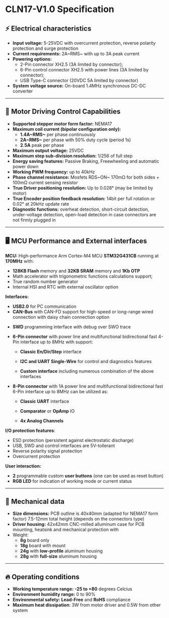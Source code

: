 # CLN17-V1.0 Specification

## ⚡ Electrical characteristics

- **Input voltage:** 5-25VDC with overcurrent protection, reverse polarity protection and surge protection
- **Current requirements:** 2A~RMS~ with up to 3A peak current
- **Powering options:**
	- 2-Pin connector XH2.5 (3A limited by connector); 
	- 6-Pin control connector XH2.5 with power lines (3A limited by connector);
	- USB Type-C connector (20VDC 5A limited by connector)
- **System voltage source:** On-board 1.4MHz synchronous DC-DC converter

------

## 🔄 Motor Driving Control Capabilities

- **Supported stepper motor form factor:** NEMA17
- **Maximum coil current (bipolar configuration only):**
	- **1.4A~RMS~** per phase continuously
	- **2A~RMS~** per phase with 50% duty cycle (period 1s)
	- **2.5A** peak per phase
- **Maximum output voltage:** 25VDC
- **Maximum step sub-division resolution:** 1/256 of full step
- **Energy saving features:** Passive Braking, Freewheeling and automatic power down
- **Working PWM frequency:** up to 40kHz 
- **Phase channel resistance:** Mosfets RDS~ON~ 170mΩ for both sides + 100mΩ current sensing resistor
- **True Driver positioning resolution:** Up to 0.028° (may be limited by motor)
- **True Encoder position feedback resolution:** 14bit per full rotation or 0.02° at 20kHz update rate
- **Diagnostic functions:** overheat detection, short-circuit detection, under-voltage detection, open-load detection in case connectors are not firmly plugged in

------

## 🖥️ MCU Performance and External interfaces

**MCU:** High-performance Arm Cortex-M4 MCU **STM32G431CB** running at **170MHz** with:

* **128KB Flash** memory and **32KB SRAM** memory and **1Kb OTP**
* Math accelerator with trigonometric functions calculations support;
* True random number generator
* Internal HSI and RTC with external oscillator option

**Interfaces:**

* **USB2.0** for PC communication
* **CAN-Bus** with CAN-FD support for high-speed or long-range wired connection with daisy chain connection option

- **SWD** programming interface with debug over SWO trace

- **6-Pin connector** with power line and multifunctional bidirectional fast 4-Pin interface up to 8MHz with support:

	* **Classic En/Dir/Step** interface

	* **I2C and UART Single-Wire** for control and diagnostics features

	* **Custom interface** including numerous combination of the above interfaces

- **8-Pin connector** with 1A power line and multifunctional bidirectional fast 6-Pin interface up to 8MHz can be utilized as:

	* **Classic UART** interface

	* **Comparator** or **OpAmp** IO 

	* **4x Analog Channels**

**I/O protection features**:

* ESD protection (persistent against electrostatic discharge)
* USB, SWD and control interfaces are 5V-tollerant
* Reverse polarity signal protection
* Overcurrent protection

**User interaction:**

*  **2** programmable custom **user buttons** (one can be used as reset button)
*  **RGB LED** for indication of working mode or current status

------

## 📏 Mechanical data

- **Size dimensions:** PCB outline is 40x40mm (adapted for NEMA17 form factor) 7.5-12mm total height (depends on the connectors type)
- **Driver housing:** 42x42mm CNC-milled alluminum case for PCB mounting, heatsink and mechanical protection with
- Weight: 
	- **8g**   board only
	- **18g** board with mount
	- **24g** with **low-profile** aluminum housing
	- **28g** with **full-size** aluminum housing

------

## 🔥 Operating conditions

* **Working temperature range:** **-25 to +80** degrees Celcius
* **Environment humidity range:** 0 to 90%
* **Environmental safety:** **Lead-Free** and **RoHS** compliance
* **Maximum heat dissipation**: 3W from motor driver and 0.5W from other system
